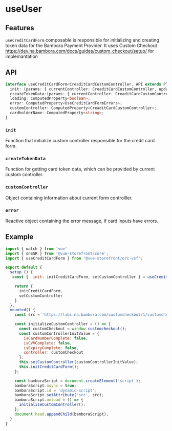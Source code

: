 # useUser

## Features
`useCreditCardForm` composable is responsible for initializing and creating token data for the Bambora Payment Provider. It uses Custom Checkout https://dev.na.bambora.com/docs/guides/custom_checkout/setup/ for implemantation

## API
```typescript
interface useCreditCardForm<CreaditCardCustomController, API extends PlatformApi = any> extends Composable<API>  {
  init: (params: { currentController: CreaditCardCustomController, updateControllerCallback, updateErrorCallback }) => Promise<void>;
  createTokenData:(params: { currentController: CreaditCardCustomController, cardholderName }) => Promise<void>;
  loading: ComputedProperty<boolean>;
  error: ComputedProperty<UseCreditCardFormErrors>;
  customController: ComputedProperty<CreaditCardCustomController>;
  cardholderName: ComputedProperty<string>;
}


```

### `init`
Function that initialize custom controller responsible for the credit card form. 

### `createTokenData`
Function for getting card token data, which can be provided by current custom controller.

### `customController`
Object containing information about current form controlller.

### `error`
Reactive object containing the error message, if card inputs have errors.

## Example

```javascript
import { watch } from 'vue'
import { onSSR } from '@vue-storefront/core';
import { useCreditCardForm } from '@vue-storefront/orc-vsf';

export default {
  setup () {
   const {  init: initCreditCardForm, setCustomController } = useCreditCardForm();

    return {
      initCreditCardForm,
      setCustomController
    }
  },
  mounted() {
    const src = 'https://libs.na.bambora.com/customcheckout/1/customcheckout.js';

    const initializeCustomController = () => {
      const customCheckout = window.customcheckout();
      const customControllerInitValue = {
        isCardNumberComplete: false,
        isCVVComplete: false,
        isExpiryComplete: false,
        controller: customCheckout
      };
      this.setCustomController(customControllerInitValue);
      this.initCreditCardForm();
    };

    const bamboraScript = document.createElement('script');
    bamboraScript.async = true;
    bamboraScript.id = 'dynamic-script';
    bamboraScript.setAttribute('src', src);
    bamboraScript.onload = () => {
      initializeCustomController();
    };
    document.head.appendChild(bamboraScript);
  }
}
```